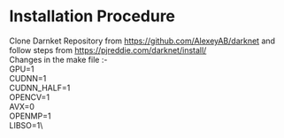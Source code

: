 # Installation Procedure
Clone Darnket Repository from https://github.com/AlexeyAB/darknet and follow steps from https://pjreddie.com/darknet/install/ \
Changes in the make file :- \
                        GPU=1\
                        CUDNN=1\
                        CUDNN_HALF=1\
                        OPENCV=1\
                        AVX=0\
                        OPENMP=1\
                        LIBSO=1\
